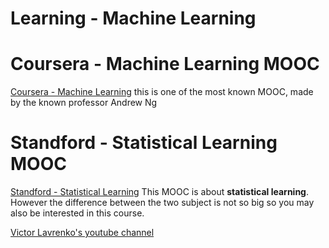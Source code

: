 # Learning - Machine Learning

# Coursera - Machine Learning MOOC
[Coursera - Machine Learning](https://www.coursera.org/course/ml)
this is one of the most known MOOC, made by the known professor Andrew Ng

# Standford - Statistical Learning MOOC
[Standford - Statistical Learning](https://lagunita.stanford.edu/courses/HumanitiesandScience/StatLearning/Winter2015/about)
This MOOC is about **statistical learning**. However the difference between the two subject is not so big so you may also be interested in this course.


[Victor Lavrenko's youtube channel](https://www.youtube.com/user/victorlavrenko/playlists)

